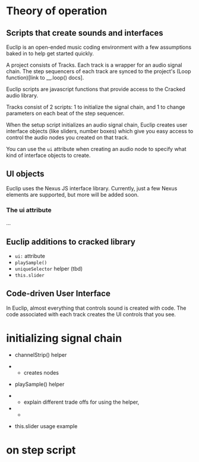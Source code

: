 # Theory of operation

## Scripts that create sounds and interfaces
Euclip is an open-ended music coding environment with a few assumptions baked in to help get started quickly.

A project consists of Tracks. Each track is a wrapper for an audio signal chain. The step sequencers of each track are synced to the project's (Loop function)[link to __.loop() docs].

Euclip scripts are javascript functions that provide access to the Cracked audio library. 

Tracks consist of 2 scripts: 1 to initialize the signal chain, and 1 to change parameters on each beat of the step sequencer. 

When the setup script initializes an audio signal chain, Euclip creates user interface objects (like sliders, number boxes) which give you easy access to control the audio nodes you created on that track.

You can use the `ui` attribute when creating an audio node to specify what kind of interface objects to create.


## UI objects
Euclip uses the Nexus JS interface library. Currently, just a few Nexus elements are supported, but more will be added soon.

### The ui attribute
...


## Euclip additions to cracked library
- `ui:` attribute
- `playSample()`
- `uniqueSelector` helper (tbd)
- `this.slider`
<!-- discussion of selectors
    TODO: should there be a universal strategy for auto-selectors ?
    or only support samplerSelector etc
 -->


## Code-driven User Interface
In Euclip, almost everything that controls sound is created with code. The code associated with each track creates the UI controls that you see.

# initializing signal chain
- channelStrip() helper
- - creates nodes

- playSample() helper
- - explain different trade offs for using the helper, 
- - 

- this.slider usage example

# on step script